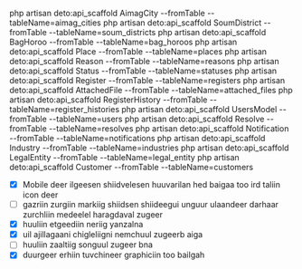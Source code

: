 php artisan deto:api_scaffold AimagCity --fromTable --tableName=aimag_cities
php artisan deto:api_scaffold SoumDistrict --fromTable --tableName=soum_districts
php artisan deto:api_scaffold BagHoroo --fromTable --tableName=bag_horoos
php artisan deto:api_scaffold Place --fromTable --tableName=places
php artisan deto:api_scaffold Reason --fromTable --tableName=reasons
php artisan deto:api_scaffold Status --fromTable --tableName=statuses
php artisan deto:api_scaffold Register --fromTable --tableName=registers
php artisan deto:api_scaffold AttachedFile --fromTable --tableName=attached_files
php artisan deto:api_scaffold RegisterHistory --fromTable --tableName=register_histories
php artisan deto:api_scaffold UsersModel --fromTable --tableName=users
php artisan deto:api_scaffold Resolve --fromTable --tableName=resolves
php artisan deto:api_scaffold Notification --fromTable --tableName=notifications
php artisan deto:api_scaffold Industry --fromTable --tableName=industries
php artisan deto:api_scaffold LegalEntity --fromTable --tableName=legal_entity
php artisan deto:api_scaffold Customer --fromTable --tableName=customers

-   [x] Mobile deer ilgeesen shiidvelesen huuvarilan hed baigaa too ird taliin icon deer
-   [ ] gazriin zurgiin markiig shiidsen shiideegui unguur ulaandeer darhaar zurchliin medeelel haragdaval zugeer
-   [x] huuliin etgeediin neriig yanzalna
-   [x] uil ajillagaani chigleliigni nemchuul zugeerb aiga
-   [ ] huuliin zaaltiig songuul zugeer bna
-   [x] duurgeer erhiin tuvchineer graphiciin too bailgah
